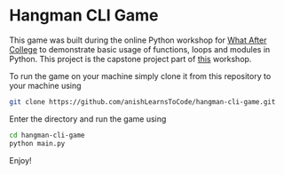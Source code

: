 # Hangman CLI Game

This game was built during the online Python workshop for 
[What After College](https://www.linkedin.com/school/whataftercollege/)
to demonstrate basic usage of functions, loops and modules in Python. This project is
the capstone project part of [this](https://github.com/anishLearnsToCode/python-workshop-1) workshop.

To run the game on your machine simply clone it from this repository to your machine
using
````bash
git clone https://github.com/anishLearnsToCode/hangman-cli-game.git 
````   

Enter the directory and run the game using
````bash
cd hangman-cli-game
python main.py
````

Enjoy!
